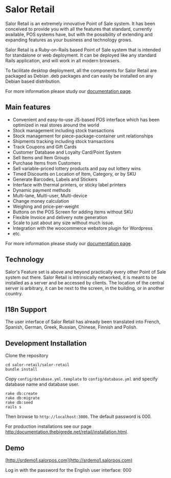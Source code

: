 # Salor Retail

Salor Retail is an extremely innovative Point of Sale system. It has been conceived to provide you with all the features that standard, currently available, POS systems  have, but with the possibility of extending and expanding features as your business and technology grows.

Salor Retail is a Ruby-on-Rails based Point of Sale system that is intended for standalone or web deployment. It can be deployed like any standard Rails application, and will work in all modern browsers.

To facilitate desktop deployment, all the components for Salor Retail are packaged as Debian .deb packages and can easily be installed on any Debian based distribution.

For more information please study our [documentation page](http://documentation.thebigrede.net/retail).


## Main features

* Convenient and easy-to-use JS-based POS interface which has been optimized in real stores around the world
* Stock management including stock transactions
* Stock management for piece-package-container unit relationships
* Shipments tracking including stock transactions
* Track Coupons and Gift Cards
* Customer Database and Loyalty Card/Point System
* Sell Items and Item Groups
* Purchase Items from Customers
* Sell variable-priced lottery products and pay out lottery wins
* Timed Discounts on Location of Item, Category, or by SKU
* Generate Barcodes, Labels and Stickers
* Interface with thermal printers, or sticky label printers
* Dynamic payment methods
* Multi-lane, Multi-user, Multi-device
* Change money calculation
* Weighing and price-per-weight
* Buttons on the POS Screen for adding items without SKU
* Flexible Invoice and delivery note generation
* Scale to just about any size without much issue.
* Integration with the woocommerce webstore plugin for Wordpress
* etc.

For more information please study our [documentation page](http://documentation.thebigrede.net/retail).

## Technology

Salor's Feature set is above and beyond practically every other Point of Sale system out there. Salor Retail is intrinsically networked, it is meant to be installed as a server and be accessed by clients. The location of the central server is arbitrary, it can be next to the screen, in the building, or in another country. 

## I18n Support

The user interface of Salor Retail has already been translated into French, Spanish, German, Greek, Russian, Chinese, Finnish and Polish.

## Development Installation

Clone the repository

    cd salor-retail/salor-retail
    bundle install

Copy `config/database.yml.template` to `config/database.yml` and specify database name and database user.

    rake db:create
    rake db:migrate
    rake db:seed
    rails s

Then browse to `http://localhost:3000`. The default password is 000.

For production installations see our page [http:/documentation.thebigrede.net/retail/installation.html](http:/documentation.thebigrede.net/retail/installation.html).


## Demo

[http://srdemo1.salorpos.com](http://srdemo1.salorpos.com)

Log in with the password for the English user interface: 000
